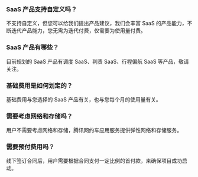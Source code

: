 ### SaaS 产品支持自定义吗？
不支持自定义，但您可以给我们提出产品建议，我们会丰富 SaaS 的产品能力，不断迭代产品能力，您无需为迭代付费，仅需要为使用量付费。

### SaaS 产品有哪些？
目前规划的 SaaS 产品有调度 SaaS、判责 SaaS、行程偏航 SaaS 等产品，敬请关注。

### 基础费用是如何划定的？
基础费用与您选择的 SaaS 产品有关，也与您每个月的使用量有关。

### 需要考虑网络和存储吗？
用户不需要考虑网络和存储，腾讯网约车应用服务提供弹性网络和存储服务。

### 需要预付费用吗？
线下签订合同后，用户需要根据合同支付一定比例的首付款，来确保项目成功启动。
